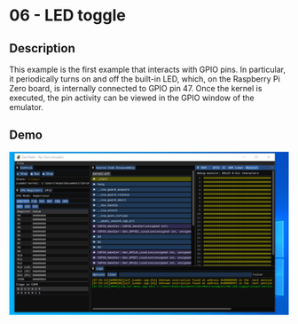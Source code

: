 # 06 - LED toggle

## Description

This example is the first example that interacts with GPIO pins. In particular, it periodically turns on and off the built-in LED, which, on the Raspberry Pi Zero board, is internally connected to GPIO pin 47. Once the kernel is executed, the pin activity can be viewed in the GPIO window of the emulator.

## Demo

<img src="../../misc/screenshots/gifs/examples/06-LED_toggle.gif">